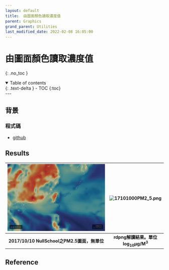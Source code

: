 ```yaml
---
layout: default
title:  由圖面顏色讀取濃度值
parent: Graphics
grand_parent: Utilities
last_modified_date: 2022-02-08 16:05:00
---
```


# 由圖面顏色讀取濃度值
{: .no_toc }

<details open markdown="block">
  <summary>
    Table of contents
  </summary>
  {: .text-delta }
- TOC
{:toc}
</details>
---

## 背景


### 程式碼
- [github](https://github.com/sinotec2/cmaq_relatives/blob/master/post/rdpng3.py)

## Results

| ![17101000.png](https://github.com/sinotec2/Focus-on-Air-Quality/raw/main/assets/images/17101000.png) | ![17101000PM2_5.png](https://github.com/sinotec2/Focus-on-Air-Quality/raw/main/assets/images/17101000PM2_5.png) |
|:--:|:--:|
| <b>2017/10/10 NullSchool之PM2.5圖面，無單位 </b>|<b>  rdpng解讀結果。單位log<sub>10</sub>&mu;g/M<sup>3</sup></b>|

## Reference
